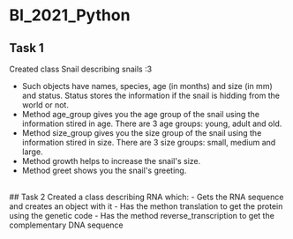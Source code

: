 # BI_2021_Python
## Task 1
Created class Snail describing snails :3 <br>
 - Such objects have names, species, age (in months) and size (in mm) and status. Status stores the information if the snail is hidding from the world or not.<br>
 - Method age_group gives you the age group of the snail using the information stired in age. There are 3 age groups: young, adult and old.<br>
 - Method size_group gives you the size group of the snail using the information stired in size. There are 3 size groups: small, medium and large.<br>
 - Method growth helps to increase the snail's size.<br>
 - Method greet shows you the snail's greeting.<br>
<br>
## Task 2
Created a class describing RNA which:
 - Gets the RNA sequence and creates an object with it
 - Has the methon translation to get the protein using the genetic code
 - Has the method reverse_transcription to get the complementary DNA sequence


